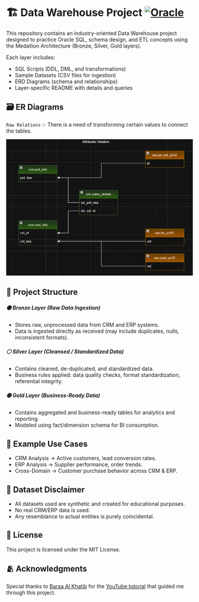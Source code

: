 # 🏗️ Data Warehouse Project [![Oracle](https://img.shields.io/badge/Oracle-F80000?style=flat&logo=Oracle&logoColor=white)](https://www.oracle.com/database/)

This repository contains an industry-oriented Data Warehouse project designed to practice Oracle SQL, schema design, and ETL concepts using the Medallion Architecture (Bronze, Silver, Gold layers).

Each layer includes:

- SQL Scripts (DDL, DML, and transformations)
- Sample Datasets (CSV files for ingestion)
- ERD Diagrams (schema and relationships)
- Layer-specific README with details and queries

## 🗃️ ER Diagrams

`Raw Relations` :- There is a need of transforming certain values to connect the tables.

![image.png](./DW_Project_1.png)

## 📂 Project Structure

##### 🟤 Bronze Layer (Raw Data Ingestion)

- Stores raw, unprocessed data from CRM and ERP systems.
- Data is ingested directly as received (may include duplicates, nulls, inconsistent formats).

##### ⚪ Silver Layer (Cleansed / Standardized Data)

- Contains cleaned, de-duplicated, and standardized data.
- Business rules applied: data quality checks, format standardization, referential integrity.

##### 🟡 Gold Layer (Business-Ready Data)

- Contains aggregated and business-ready tables for analytics and reporting.
- Modeled using fact/dimension schema for BI consumption.

## 📁 Example Use Cases

- CRM Analysis → Active customers, lead conversion rates.
- ERP Analysis → Supplier performance, order trends.
- Cross-Domain → Customer purchase behavior across CRM & ERP.

## 📄 Dataset Disclaimer

- All datasets used are synthetic and created for educational purposes.
- No real CRM/ERP data is used.
- Any resemblance to actual entities is purely coincidental.

## 🪪 License

This project is licensed under the MIT License.

## 🫂 Acknowledgments

Special thanks to [Baraa Al Khatib](https://www.linkedin.com/in/baraa-khatib-salkini) for the [YouTube tutorial](https://www.youtube.com/watch?v=VIDEO_ID) that guided me through this project.

